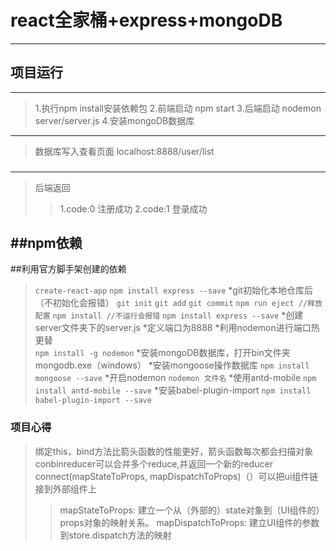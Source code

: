 # react全家桶+express+mongoDB

* * *

## 项目运行

* * *
>1.执行npm install安装依赖包
>2.前端启动 npm start
>3.后端启动 nodemon server/server.js
>4.安装mongoDB数据库

* * *
>数据库写入查看页面 localhost:8888/user/list

### 

* * *
>后端返回
>>1.code:0 注册成功
>>2.code:1 登录成功


##npm依赖
-------------------------------
##利用官方脚手架创建的依赖
> ```create-react-app```
> ```npm install express --save```
*git初始化本地仓库后（不初始化会报错）
> ````git init````
> ```git add```
> ```git commit```
> ```npm run eject //释放配置```
> ```npm install //不运行会报错```
> ```npm install express --save```
> *创建server文件夹下的server.js
> *定义端口为8888
> *利用nodemon进行端口热更替  
> ```npm install -g nodemon```
> *安装mongoDB数据库，打开bin文件夹mongodb.exe（windows）
> *安装mongoose操作数据库
> ```npm install mongoose --save```
> *开启nodemon
> ```nodemon 文件名```
> *使用antd-mobile
> ```npm install antd-mobile --save```
> *安装babel-plugin-import
> ```npm install babel-plugin-import --save```   
> 
### 项目心得
>绑定this，bind方法比箭头函数的性能更好，箭头函数每次都会扫描对象
>conbinreducer可以合并多个reduce,并返回一个新的reducer
>connect(mapStateToProps, mapDispatchToProps)（）可以把ui组件链接到外部组件上
>>mapStateToProps: 建立一个从（外部的）state对象到（UI组件的）props对象的映射关系。
>>mapDispatchToProps:   建立UI组件的参数到store.dispatch方法的映射

